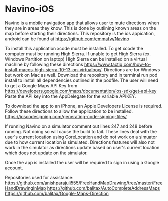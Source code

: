 # Navino-iOS

Navino is a mobile navigation app that allows user to mute directions when they are in areas they know. 
This is done by outlining known areas on the map before starting their directions.
This repository is the ios appication, android can be found at https://github.com/emmafw/Navino

To install this application xcode must be installed. To get xcode the computer must be running High Sierra. If unable 
to get High Sierra (ex. Windows Partition on laptop) High Sierra can be installed on a virtual machine by following these directions https://www.tactig.com/how-to-install-macos-high-sierra-10-13-on-virtualbox/. Directions are for Windows but work
on Mac as well. 
Download the repository and in terminal run pod install to install all dependencies outlined in the podfile.
The user will need to get a Google Maps API Key from https://developers.google.com/maps/documentation/ios-sdk/get-api-key
Paste the API key into the AppDelegate for the variable APIKEY.

To download the app to an iPhone, an Apple Developers License is required.
Follow these directions to allow the application to be installed.
https://ioscodesigning.com/generating-code-signing-files/

If running Navino on a simulator comment out lines 247 and 248 before running. Not doing so will cause the build to fail. 
These lines deal with the user's current location using CoreLocation and do not work on a simuator due to how current location
is simulated.
Directions features will also not work in the simulator as directions update based on user's current location which does not
update on the simulator. 

Once the app is installed the user will be required to sign in using a Google account.

Repositories used for assistance:
https://github.com/anishparajuli555/FreeHandMapDrawing/tree/master/FreeHandDrawingInMap
https://github.com/balitax/AutoCompleteAddressMaps
https://github.com/balitax/Google-Maps-Direction
